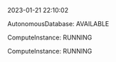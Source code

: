 2023-01-21 22:10:02

AutonomousDatabase: AVAILABLE

ComputeInstance: RUNNING

ComputeInstance: RUNNING